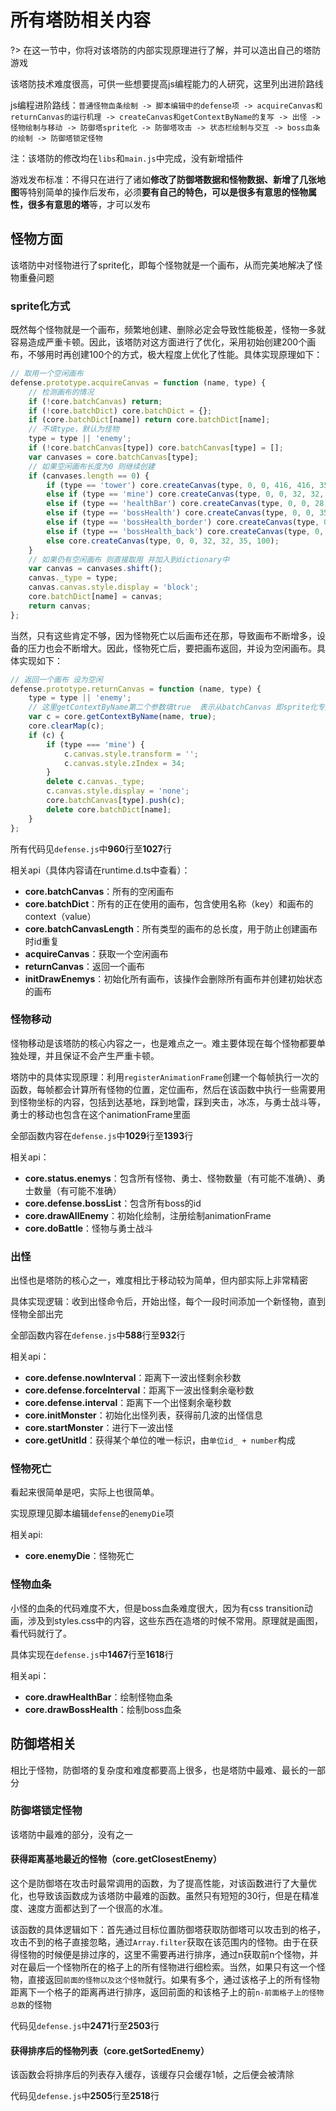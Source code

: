 # 所有塔防相关内容

?> 在这一节中，你将对该塔防的内部实现原理进行了解，并可以造出自己的塔防游戏

该塔防技术难度很高，可供一些想要提高js编程能力的人研究，这里列出进阶路线

js编程进阶路线：`普通怪物血条绘制 -> 脚本编辑中的defense项 -> acquireCanvas和returnCanvas的运行机理 -> createCanvas和getContextByName的复写 -> 出怪 -> 怪物绘制与移动 -> 防御塔sprite化 -> 防御塔攻击 -> 状态栏绘制与交互 -> boss血条的绘制 -> 防御塔锁定怪物`

注：该塔防的修改均在`libs`和`main.js`中完成，没有新增插件

游戏发布标准：不得只在进行了诸如**修改了防御塔数据和怪物数据、新增了几张地图**等特别简单的操作后发布，必须**要有自己的特色，可以是很多有意思的怪物属性，很多有意思的塔**等，才可以发布

## 怪物方面

该塔防中对怪物进行了sprite化，即每个怪物就是一个画布，从而完美地解决了怪物重叠问题

### sprite化方式

既然每个怪物就是一个画布，频繁地创建、删除必定会导致性能极差，怪物一多就容易造成严重卡顿。因此，该塔防对这方面进行了优化，采用初始创建200个画布，不够用时再创建100个的方式，极大程度上优化了性能。具体实现原理如下：
```js
// 取用一个空闲画布
defense.prototype.acquireCanvas = function (name, type) {
    // 检测画布的情况
    if (!core.batchCanvas) return;
    if (!core.batchDict) core.batchDict = {};
    if (core.batchDict[name]) return core.batchDict[name];
    // 不填type，默认为怪物
    type = type || 'enemy';
    if (!core.batchCanvas[type]) core.batchCanvas[type] = [];
    var canvases = core.batchCanvas[type];
    // 如果空闲画布长度为0 则继续创建
    if (canvases.length == 0) {
        if (type == 'tower') core.createCanvas(type, 0, 0, 416, 416, 35, 5);
        else if (type == 'mine') core.createCanvas(type, 0, 0, 32, 32, 34, 10);
        else if (type == 'healthBar') core.createCanvas(type, 0, 0, 28, 4, 36, 20);
        else if (type == 'bossHealth') core.createCanvas(type, 0, 0, 352, 16, 60, 2);
        else if (type == 'bossHealth_border') core.createCanvas(type, 0, 0, 386, 34, 61, 2);
        else if (type == 'bossHealth_back') core.createCanvas(type, 0, 0, 352, 16, 59, 2);
        else core.createCanvas(type, 0, 0, 32, 32, 35, 100);
    }
    // 如果仍有空闲画布 则直接取用 并加入到dictionary中
    var canvas = canvases.shift();
    canvas._type = type;
    canvas.canvas.style.display = 'block';
    core.batchDict[name] = canvas;
    return canvas;
};
```

当然，只有这些肯定不够，因为怪物死亡以后画布还在那，导致画布不断增多，设备的压力也会不断增大。因此，怪物死亡后，要把画布返回，并设为空闲画布。具体实现如下：
```js
// 返回一个画布 设为空闲
defense.prototype.returnCanvas = function (name, type) {
    type = type || 'enemy';
    // 这里getContextByName第二个参数填true  表示从batchCanvas 即sprite化专用画布对象中获取 具体参见core.ui.getContextByName的复写
    var c = core.getContextByName(name, true);
    core.clearMap(c);
    if (c) {
        if (type === 'mine') {
            c.canvas.style.transform = '';
            c.canvas.style.zIndex = 34;
        }
        delete c.canvas._type;
        c.canvas.style.display = 'none';
        core.batchCanvas[type].push(c);
        delete core.batchDict[name];
    }
};
```

所有代码见`defense.js`中**960**行至**1027**行

相关api（具体内容请在runtime.d.ts中查看）：
* **core.batchCanvas**：所有的空闲画布
* **core.batchDict**：所有的正在使用的画布，包含使用名称（key）和画布的context（value）
* **core.batchCanvasLength**：所有类型的画布的总长度，用于防止创建画布时id重复
* **acquireCanvas**：获取一个空闲画布
* **returnCanvas**：返回一个画布
* **initDrawEnemys**：初始化所有画布，该操作会删除所有画布并创建初始状态的画布

### 怪物移动

怪物移动是该塔防的核心内容之一，也是难点之一。难主要体现在每个怪物都要单独处理，并且保证不会产生严重卡顿。

塔防中的具体实现原理：利用`registerAnimationFrame`创建一个每帧执行一次的函数，每帧都会计算所有怪物的位置，定位画布，然后在该函数中执行一些需要用到怪物坐标的内容，包括到达基地，踩到地雷，踩到夹击，冰冻，与勇士战斗等，勇士的移动也包含在这个animationFrame里面

全部函数内容在`defense.js`中**1029**行至**1393**行

相关api：
* **core.status.enemys**：包含所有怪物、勇士、怪物数量（有可能不准确）、勇士数量（有可能不准确）
* **core.defense.bossList**：包含所有boss的id
* **core.drawAllEnemy**：初始化绘制，注册绘制animationFrame
* **core.doBattle**：怪物与勇士战斗

### 出怪

出怪也是塔防的核心之一，难度相比于移动较为简单，但内部实际上非常精密

具体实现逻辑：收到出怪命令后，开始出怪，每个一段时间添加一个新怪物，直到怪物全部出完

全部函数内容在`defense.js`中**588**行至**932**行

相关api：
* **core.defense.nowInterval**：距离下一波出怪剩余秒数
* **core.defense.forceInterval**：距离下一波出怪剩余毫秒数
* **core.defense.interval**：距离下一个出怪剩余毫秒数
* **core.initMonster**：初始化出怪列表，获得前几波的出怪信息
* **core.startMonster**：进行下一波出怪
* **core.getUnitId**：获得某个单位的唯一标识，由`单位id_ + number`构成

### 怪物死亡

看起来很简单是吧，实际上也很简单。

实现原理见脚本编辑`defense`的`enemyDie`项

相关api:
* **core.enemyDie**：怪物死亡

### 怪物血条

小怪的血条的代码难度不大，但是boss血条难度很大，因为有css transition动画，涉及到styles.css中的内容，这些东西在造塔的时候不常用。原理就是画图，看代码就行了。

具体实现在`defense.js`中**1467**行至**1618**行

相关api：
* **core.drawHealthBar**：绘制怪物血条
* **core.drawBossHealth**：绘制boss血条

## 防御塔相关

相比于怪物，防御塔的复杂度和难度都要高上很多，也是塔防中最难、最长的一部分

### 防御塔锁定怪物

该塔防中最难的部分，没有之一

#### 获得距离基地最近的怪物（core.getClosestEnemy）

这个是防御塔在攻击时最常调用的函数，为了提高性能，对该函数进行了大量优化，也导致该函数成为该塔防中最难的函数。虽然只有短短的30行，但是在精准度、速度方面都达到了一个很高的水准。

该函数的具体逻辑如下：首先通过目标位置防御塔获取防御塔可以攻击到的格子，攻击不到的格子直接忽略，通过`Array.filter`获取在该范围内的怪物。由于在获得怪物的时候便是排过序的，这里不需要再进行排序，通过n获取前n个怪物，并对在最后一个怪物所在的格子上的所有怪物进行细检索。当然，如果只有这一个怪物，直接返回`前面的怪物以及这个怪物`就行。如果有多个，通过该格子上的所有怪物距离下一个格子的距离再进行排序，返回前面的和该格子上的前`n-前面格子上的怪物总数`的怪物

代码见`defense.js`中**2471**行至**2503**行

#### 获得排序后的怪物列表（core.getSortedEnemy）

该函数会将排序后的列表存入缓存，该缓存只会缓存1帧，之后便会被清除

代码见`defense.js`中**2505**行至**2518**行